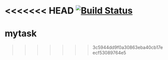 <<<<<<< HEAD
[![Build Status](https://travis-ci.org/shekhargulati/todoapp-spark.svg?branch=master)](https://travis-ci.org/shekhargulati/todoapp-spark)
=======
# mytask 
>>>>>>> 3c5944dd9f0a30863eba40cb17eecf53089764e5
